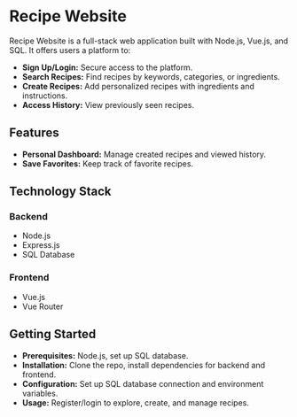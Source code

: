 # Recipe Website

Recipe Website is a full-stack web application built with Node.js, Vue.js, and SQL. It offers users a platform to:

- **Sign Up/Login:** Secure access to the platform.
- **Search Recipes:** Find recipes by keywords, categories, or ingredients.
- **Create Recipes:** Add personalized recipes with ingredients and instructions.
- **Access History:** View previously seen recipes.

## Features

- **Personal Dashboard:** Manage created recipes and viewed history.
- **Save Favorites:** Keep track of favorite recipes.

## Technology Stack

### Backend
- Node.js
- Express.js
- SQL Database

### Frontend
- Vue.js
- Vue Router

## Getting Started

- **Prerequisites:** Node.js, set up SQL database.
- **Installation:** Clone the repo, install dependencies for backend and frontend.
- **Configuration:** Set up SQL database connection and environment variables.
- **Usage:** Register/login to explore, create, and manage recipes.
